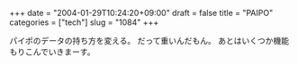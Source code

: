 +++
date = "2004-01-29T10:24:20+09:00"
draft = false
title = "PAIPO"
categories = ["tech"]
slug = "1084"
+++

パイポのデータの持ち方を変える。
だって重いんだもん。
あとはいくつか機能もりこんでいきまーす。
